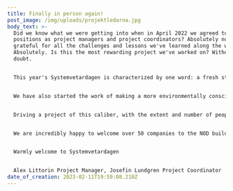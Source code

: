```yaml
---
title: Finally in person again!
post_image: /img/uploads/projektledarna.jpg
body_text: >-
  Did we know what we were getting into when in April 2022 we agreed to our
  positions as project managers and project coordinators? Absolutely not. Are we
  grateful for all the challenges and lessons we've learned along the way?
  Absolutely. Is this the most rewarding project we've worked on? Without a
  doubt.


  This year's Systemvetardagen is characterized by one word: a fresh start. Since we joined the project management, we have started a much-anticipated work to rebrand the fair, something that we saw as a given after two years of a fair in a digital and hybrid format. Now we are finally back in place with a physical fair! The graphic profile has been changed, the fair floor looks different, and the website has been updated. We have questioned old structures and dared to think new. At the same time, we have deepened rewarding collaborations to make the fair as lively as possible. This year, we are laying a completely new foundation for the future of Systemvetardagen!


  We have also started the work of making a more environmentally conscious fair. The printed catalog has been replaced with a digital one. The large booth walls have been replaced with sound-absorbing mats. The lunch served to all those working with the fair and all those exhibiting during the day is vegan. Many small streams become a river, and in a few years, the steps we take today will contribute to a better society.


  Driving a project of this caliber, with the extent and number of people involved, is an incredible challenge, and we are incredibly proud of the work that everyone has done.


  We are incredibly happy to welcome over 50 companies to the NOD building on February 15th, and we hope for many rewarding and inspiring meetings.


  Warmly welcome to Systemvetardagen


  Alex Littorin Project Manager, Josefin Lundgren Project Coordinator
date_of_creation: 2023-02-11T19:59:08.210Z
---
```

